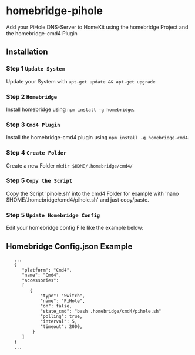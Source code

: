 # homebridge-pihole
Add your PiHole DNS-Server to HomeKit using the homebridge Project and the homebridge-cmd4 Plugin



Installation
------------

### Step 1 `Update System`

  Update your System with `apt-get update && apt-get upgrade`

### Step 2 `Homebridge`

  Install homebridge using `npm install -g homebridge`.

### Step 3 `Cmd4 Plugin`

  Install the homebridge-cmd4 plugin using `npm install -g homebridge-cmd4`.
  
### Step 4 `Create Folder`

  Create a new Folder `mkdir $HOME/.homebridge/cmd4/`
  
### Step 5 `Copy the Script`

  Copy the Script 'pihole.sh' into the cmd4 Folder for example with 'nano $HOME/.homebridge/cmd4/pihole.sh' and just copy/paste.
  
### Step 5 `Update Homebridge Config`

  Edit your homebridge config File like the example below:

## Homebridge Config.json Example


```
   ...
   {
      "platform": "Cmd4",
      "name": "Cmd4",
      "accessories":
      [
         {
             "type": "Switch",
             "name": "PiHole",
             "on": false,
             "state_cmd": "bash .homebridge/cmd4/pihole.sh"
             "polling": true,
             "interval": 5,
             "timeout": 2000,
          }
      ]
   }
   ...

```
